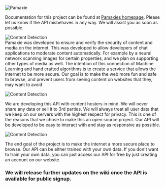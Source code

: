 ![**Pamaxie**](https://i.imgur.com/UzSZPs2.png)

Documentation for this project can be found at [Pamaxies homepage](https://pamaxie.com/). Please let us know if the API misbehaves in any way. We will assist you as soon as possible.

![**Content Detection**](https://i.imgur.com/vMUR0LQ.png)<br/>
Pamaxie was developed to ensure and verify the security of content and media on the internet.
This was developed to allow developers of chat applications to moderate content automatically. For example by a neural network scanning images for certain properties, and we plan on supporting other types of media as well. The intention of this connection of Machine Learning and hand crafted algorithms is to create a service that allows the internet to be more secure. Our goal is to make the web more fun and safe to browse, and prevent users from seeing content on websites that they, may want to avoid

![**Content Detection**](https://i.imgur.com/Egy7Q1I.png)<br/>


We are developing this API with content hosters in mind. We will never share any data or sell it to 3rd parties. We will always treat all user data that we keep on our servers with the highest respect for privacy. This is one of the reasons that we chose to make this an open source project. Our API will be developed to be easy to interact with and stay as responsive as possible. 

![**Content Detection**](https://i.imgur.com/rUSlxoh.png)<br/>

The end goal of the project is to make the internet a more secure place to browse.
Our API can be either trained with your own data. 
If you don't want to train your own data, you can just access our API for free by just creating an account on our website. 

### We will release further updates on the wiki once the API is available for public signup.


